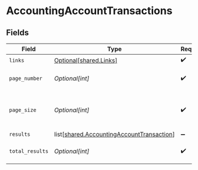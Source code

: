 # AccountingAccountTransactions


## Fields

| Field                                                                                                | Type                                                                                                 | Required                                                                                             | Description                                                                                          |
| ---------------------------------------------------------------------------------------------------- | ---------------------------------------------------------------------------------------------------- | ---------------------------------------------------------------------------------------------------- | ---------------------------------------------------------------------------------------------------- |
| `links`                                                                                              | [Optional[shared.Links]](undefined/models/shared/links.md)                                           | :heavy_check_mark:                                                                                   | N/A                                                                                                  |
| `page_number`                                                                                        | *Optional[int]*                                                                                      | :heavy_check_mark:                                                                                   | Current page number.                                                                                 |
| `page_size`                                                                                          | *Optional[int]*                                                                                      | :heavy_check_mark:                                                                                   | Number of items to return in results array.                                                          |
| `results`                                                                                            | list[[shared.AccountingAccountTransaction](undefined/models/shared/accountingaccounttransaction.md)] | :heavy_minus_sign:                                                                                   | N/A                                                                                                  |
| `total_results`                                                                                      | *Optional[int]*                                                                                      | :heavy_check_mark:                                                                                   | Total number of items.                                                                               |